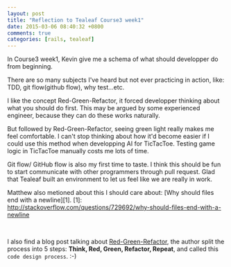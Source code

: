```yaml
---
layout: post
title: "Reflection to Tealeaf Course3 week1"
date: 2015-03-06 08:40:32 +0800
comments: true
categories: [rails, tealeaf]
---
```


In Course3 week1, Kevin give me a schema of what should developper do from beginning.

There are so many subjects I've heard but not ever practicing in action, like: TDD, git flow(github flow), why test...etc.

I like the concept Red-Green-Refactor, it forced developper thinking about what you should do first. This may be argued by some experienced engineer, because they can do these works naturally.

But followed by Red-Green-Refactor, seeing green light really makes me feel comfortable. I can't stop thinking about how it'd become easier if I could use this method when developping AI for TicTacToe. Testing game logic in TicTacToe manually costs me lots of time.

Git flow/ GitHub flow is also my first time to taste. I think this should be fun to start communicate with other programmers through pull request. Glad that Tealeaf built an environment to let us feel like we are really in work.

Matthew also metioned about this I should care about: [Why should files end with a newline][1].
[1]: http://stackoverflow.com/questions/729692/why-should-files-end-with-a-newline

<br/>

I also find a blog post talking about [Red-Green-Refactor][2], the author split the process into 5 steps: **Think, Red, Green, Refactor, Repeat**, and called this `code design process`. :-)


[2]: http://www.jamesshore.com/Blog/Red-Green-Refactor.html